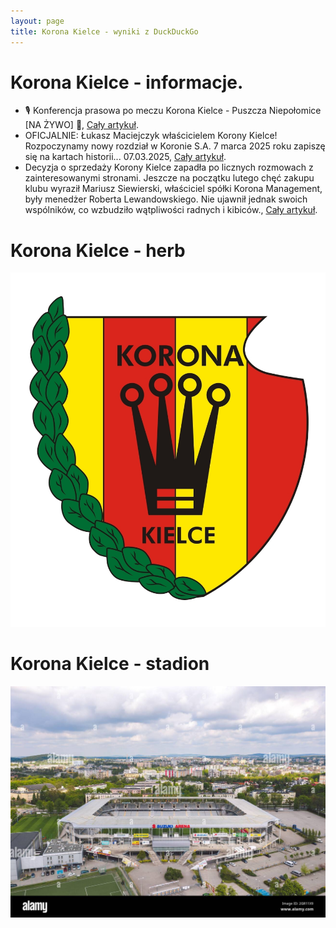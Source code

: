 ```yaml
---
layout: page
title: Korona Kielce - wyniki z DuckDuckGo
---
```

# Korona Kielce - informacje.
  * 🎙️ Konferencja prasowa po meczu Korona Kielce - Puszcza Niepołomice [NA ŻYWO] 🔴, [Cały artykuł](https://www.korona-kielce.pl/).
  * OFICJALNIE: Łukasz Maciejczyk właścicielem Korony Kielce! Rozpoczynamy nowy rozdział w Koronie S.A. 7 marca 2025 roku zapiszę się na kartach historii... 07.03.2025, [Cały artykuł](https://www.korona-kielce.pl/aktualnosci).
  * Decyzja o sprzedaży Korony Kielce zapadła po licznych rozmowach z zainteresowanymi stronami. Jeszcze na początku lutego chęć zakupu klubu wyraził Mariusz Siewierski, właściciel spółki Korona Management, były menedżer Roberta Lewandowskiego. Nie ujawnił jednak swoich wspólników, co wzbudziło wątpliwości radnych i kibiców., [Cały artykuł](https://sport.fakt.pl/pilka-nozna/korona-kielce-ma-nowego-wlasciciela-decyzja-radnych-szansa-jakiej-nie-mielismy/29yng1e).


# Korona Kielce - herb
  ![herb](korona_kielce_herb.jpg)

# Korona Kielce - stadion
  ![stadion](korona_kielce_stadion.jpg)